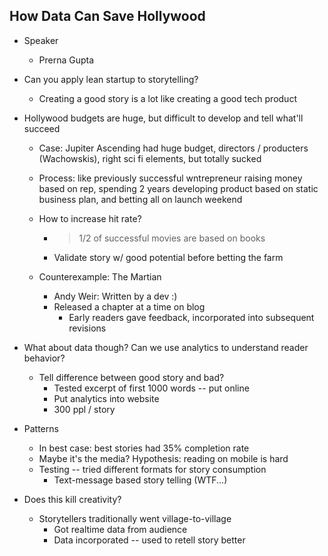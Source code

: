 How Data Can Save Hollywood
---------------------------

* Speaker
  * Prerna Gupta

* Can you apply lean startup to storytelling?
  * Creating a good story is a lot like creating a good tech product

* Hollywood budgets are huge, but difficult to develop and tell what'll succeed
  * Case: Jupiter Ascending had huge budget, directors / producters (Wachowskis),
    right sci fi elements, but totally sucked

  * Process: like previously successful wntrepreneur raising money based on
    rep, spending 2 years developing product based on static business plan,
    and betting all on launch weekend

  * How to increase hit rate?
    * > 1/2 of successful movies are based on books
    * Validate story w/ good potential before betting the farm

  * Counterexample: The Martian
    * Andy Weir: Written by a dev :)
    * Released a chapter at a time on blog
      * Early readers gave feedback, incorporated into subsequent revisions

* What about data though? Can we use analytics to understand reader behavior?
  * Tell difference between good story and bad?
    * Tested excerpt of first 1000 words -- put online
    * Put analytics into website
    * 300 ppl / story

* Patterns
  * In best case: best stories had 35% completion rate
  * Maybe it's the media? Hypothesis: reading on mobile is hard
  * Testing -- tried different formats for story consumption
    * Text-message based story telling (WTF...)

* Does this kill creativity?
  * Storytellers traditionally went village-to-village
    * Got realtime data from audience
    * Data incorporated -- used to retell story better
